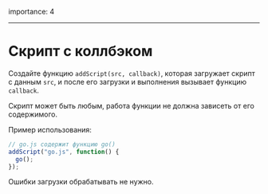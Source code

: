 importance: 4

---

# Скрипт с коллбэком

Создайте функцию `addScript(src, callback)`, которая загружает скрипт с данным `src`, и после его загрузки и выполнения вызывает функцию `callback`.

Скрипт может быть любым, работа функции не должна зависеть от его содержимого.

Пример использования:

```js
// go.js содержит функцию go()
addScript("go.js", function() {
  go();
});
```

Ошибки загрузки обрабатывать не нужно.

